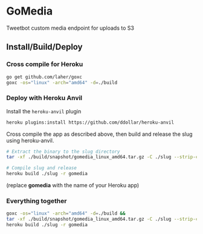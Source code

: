 # GoMedia

Tweetbot custom media endpoint for uploads to S3

## Install/Build/Deploy

### Cross compile for Heroku

```sh
go get github.com/laher/goxc
goxc -os="linux" -arch="amd64" -d=./build
```

### Deploy with Heroku Anvil

Install the `heroku-anvil` plugin

```sh
heroku plugins:install https://github.com/ddollar/heroku-anvil
```

Cross compile the app as described above, then build and release the slug using heroku-anvil.

```sh
# Extract the binary to the slug directory
tar -xf ./build/snapshot/gomedia_linux_amd64.tar.gz -C ./slug --strip-components=1

# Compile slug and release
heroku build ./slug -r gomedia
```

(replace **gomedia** with the name of your Heroku app)

### Everything together

```sh
goxc -os="linux" -arch="amd64" -d=./build &&
tar -xf ./build/snapshot/gomedia_linux_amd64.tar.gz -C ./slug --strip-components=1 &&
heroku build ./slug -r gomedia
```
